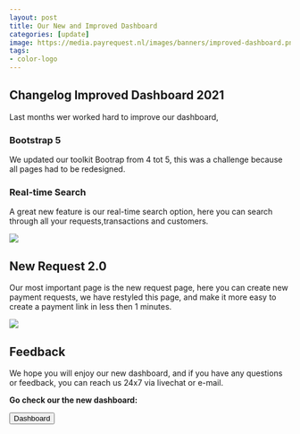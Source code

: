 ```yaml
---
layout: post
title: Our New and Improved Dashboard
categories: [update]
image: https://media.payrequest.nl/images/banners/improved-dashboard.png
tags:
- color-logo
---
```


##   Changelog Improved Dashboard 2021
Last months wer worked hard to improve our dashboard,


### Bootstrap 5
We updated our toolkit Bootrap from 4 tot 5, this was a challenge because all pages had to be redesigned.


### Real-time Search
A great new feature is our real-time search option, here you can search through all your requests,transactions and customers.

<img src="https://media.payrequest.nl/images/screenshots/search-pr.png" />


## New Request 2.0
Our most important page is the new request page, here you can create new payment requests, we have restyled this page,
and make it more easy to create a payment link in less then 1 minutes.

<img src="https://media.payrequest.nl/images/screenshots/new-request-2-0.png" style="
max-width: 500px;
">


## Feedback
We hope you will enjoy our new dashboard, and if you have any questions or feedback, you can reach us 24x7 via livechat or e-mail.


<b> Go check our the new dashboard: </b>

<a href="https://dashboard.payrequest.io/dashboard"><button class="prbutton prbutton-big">
<span class="fad fa-chevron-right" aria-hidden="true"></span>
Dashboard</button></a>